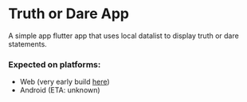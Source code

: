 # Truth or Dare App

A simple app flutter app that uses local datalist to display truth or dare statements.

### Expected on platforms:
* Web (very early build [here](https://abhi-survase.github.io/TruthorDareApp/))
* Android (ETA: unknown)